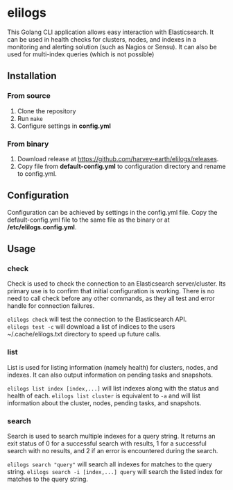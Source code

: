 # elilogs

This Golang CLI application allows easy interaction with Elasticsearch.
It can be used in health checks for clusters, nodes, and indexes in a monitoring and alerting solution (such as Nagios or Sensu).
It can also be used for multi-index queries (which is not possible)

## Installation
### From source
1. Clone the repository
2. Run `make`
3. Configure settings in __config.yml__

### From binary
1. Download release at https://github.com/harvey-earth/elilogs/releases.
2. Copy file from __default-config.yml__ to configuration directory and rename to config.yml.

## Configuration
Configuration can be achieved by settings in the config.yml file.
Copy the default-config.yml file to the same file as the binary or at __/etc/elilogs.config.yml__.

## Usage
### check
Check is used to check the connection to an Elasticsearch server/cluster.
Its primary use is to confirm that initial configuration is working.
There is no need to call check before any other commands, as they all test and error handle for connection failures.

`elilogs check` will test the connection to the Elasticsearch API.  
`elilogs test -c` will download a list of indices to the users ~/.cache/elilogs.txt directory to speed up future calls.

### list
List is used for listing information (namely health) for clusters, nodes, and indexes.
It can also output information on pending tasks and snapshots.

`elilogs list index [index,...]` will list indexes along with the status and health of each.
`elilogs list cluster` is equivalent to `-a` and will list information about the cluster, nodes, pending tasks, and snapshots.

### search
Search is used to search multiple indexes for a query string.
It returns an exit status of 0 for a successful search with results, 1 for a successful search with no results, and 2 if an error is encountered during the search.

`elilogs search "query"` will search all indexes for matches to the query string.
`elilogs search -i [index,...] query` will search the listed index for matches to the query string.
